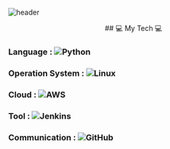 ![header](https://capsule-render.vercel.app/api?type=rounded&color=auto&height=300&section=header&text=YEONSUN%20YOON&fontSize=70&fontColor=000080)

<center>## 💻  My Tech 💻</center>

### Language : ![Python](https://img.shields.io/badge/Python-3776AB?style=flat-square&logo=Python&logoColor=white)
### Operation System : ![Linux](https://img.shields.io/badge/Linux-FCC624?style=flat-square&logo=linux&logoColor=white)
### Cloud : ![AWS](https://img.shields.io/badge/Amazon%20AWS-232F3E?style=flat-square&logo=Amazon%20AWS&logoColor=white)
### Tool : ![Jenkins](http://img.shields.io/badge/Jenkins-D24939?style=flat-square&logo=jenkins&logoColor=white)
### Communication : ![GitHub](https://img.shields.io/badge/GitHub-181717?style=flat-square&logo=github&logoColor=white)
